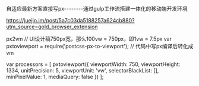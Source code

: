 自适应最新方案直接写px--------通过gulp工作流搭建一体化的移动端开发环境

https://juejin.im/post/5a7c03da5188257a624cb880?utm_source=gold_browser_extension

px2vm
// UI设计稿750px宽，那么100vw = 750px，即1vw = 7.5px
var pxtoviewport = require('postcss-px-to-viewport'); // 代码中写px编译后转化成vm

var processors = [
    pxtoviewport({
        viewportWidth: 750,
        viewportHeight: 1334,
        unitPrecision: 5,
        viewportUnit: 'vw',
        selectorBlackList: [],
        minPixelValue: 1,
        mediaQuery: false
    })
];

